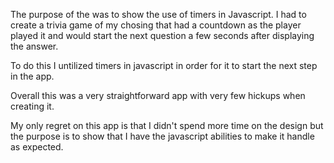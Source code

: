 The purpose of the was to show the use of timers in Javascript. I had to create a trivia game of my chosing that had a countdown as the player played it and would start the next question a few seconds after displaying the answer.

To do this I untilized timers in javascript in order for it to start the next step in the app.

Overall this was a very straightforward app with very few hickups when creating it. 

My only regret on this app is that I didn't spend more time on the design but the purpose is to show that I have the javascript abilities to make it handle as expected.